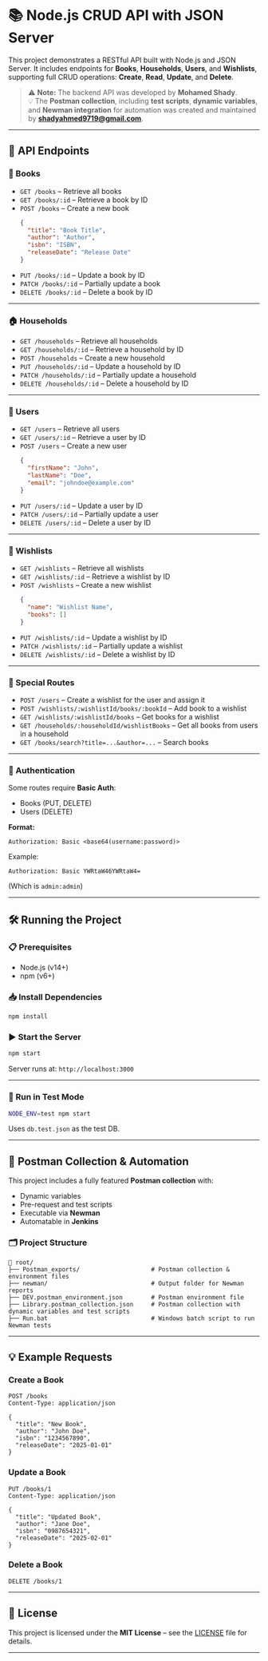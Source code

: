 
# 📚 Node.js CRUD API with JSON Server

This project demonstrates a RESTful API built with Node.js and JSON Server. It includes endpoints for **Books**, **Households**, **Users**, and **Wishlists**, supporting full CRUD operations: **Create**, **Read**, **Update**, and **Delete**.

> ⚠️ **Note:** The backend API was developed by **Mohamed Shady**.  
> 💡 The **Postman collection**, including **test scripts**, **dynamic variables**, and **Newman integration** for automation was created and maintained by **shadyahmed9719@gmail.com**.

---

## 🚀 API Endpoints

### 📘 Books
- `GET /books` – Retrieve all books  
- `GET /books/:id` – Retrieve a book by ID  
- `POST /books` – Create a new book  
  ```json
  {
    "title": "Book Title",
    "author": "Author",
    "isbn": "ISBN",
    "releaseDate": "Release Date"
  }
  ```
- `PUT /books/:id` – Update a book by ID  
- `PATCH /books/:id` – Partially update a book  
- `DELETE /books/:id` – Delete a book by ID

---

### 🏠 Households
- `GET /households` – Retrieve all households  
- `GET /households/:id` – Retrieve a household by ID  
- `POST /households` – Create a new household  
- `PUT /households/:id` – Update a household by ID  
- `PATCH /households/:id` – Partially update a household  
- `DELETE /households/:id` – Delete a household by ID

---

### 👤 Users
- `GET /users` – Retrieve all users  
- `GET /users/:id` – Retrieve a user by ID  
- `POST /users` – Create a new user  
  ```json
  {
    "firstName": "John",
    "lastName": "Doe",
    "email": "johndoe@example.com"
  }
  ```
- `PUT /users/:id` – Update a user by ID  
- `PATCH /users/:id` – Partially update a user  
- `DELETE /users/:id` – Delete a user by ID

---

### 🎁 Wishlists
- `GET /wishlists` – Retrieve all wishlists  
- `GET /wishlists/:id` – Retrieve a wishlist by ID  
- `POST /wishlists` – Create a new wishlist  
  ```json
  {
    "name": "Wishlist Name",
    "books": []
  }
  ```
- `PUT /wishlists/:id` – Update a wishlist by ID  
- `PATCH /wishlists/:id` – Partially update a wishlist  
- `DELETE /wishlists/:id` – Delete a wishlist by ID

---

### 🔧 Special Routes
- `POST /users` – Create a wishlist for the user and assign it  
- `POST /wishlists/:wishlistId/books/:bookId` – Add book to a wishlist  
- `GET /wishlists/:wishlistId/books` – Get books for a wishlist  
- `GET /households/:householdId/wishlistBooks` – Get all books from users in a household  
- `GET /books/search?title=...&author=...` – Search books

---

### 🔐 Authentication

Some routes require **Basic Auth**:

- Books (PUT, DELETE)
- Users (DELETE)

**Format:**

```http
Authorization: Basic <base64(username:password)>
```

Example:

```http
Authorization: Basic YWRtaW46YWRtaW4=
```

(Which is `admin:admin`)

---

## 🛠 Running the Project

### 📋 Prerequisites
- Node.js (v14+)
- npm (v6+)

### 📥 Install Dependencies

```bash
npm install
```

### ▶️ Start the Server

```bash
npm start
```

Server runs at: `http://localhost:3000`

---

### 🧪 Run in Test Mode

```bash
NODE_ENV=test npm start
```

Uses `db.test.json` as the test DB.

---

## 🧪 Postman Collection & Automation

This project includes a fully featured **Postman collection** with:
- Dynamic variables
- Pre-request and test scripts
- Executable via **Newman**
- Automatable in **Jenkins**

### 🗂 Project Structure

```text
📁 root/  
├── Postman_exports/                    # Postman collection & environment files  
├── newman/                             # Output folder for Newman reports  
├── DEV.postman_environment.json        # Postman environment file  
├── Library.postman_collection.json     # Postman collection with dynamic variables and test scripts  
├── Run.bat                             # Windows batch script to run Newman tests  
```

---

## 💡 Example Requests

### Create a Book

```http
POST /books
Content-Type: application/json

{
  "title": "New Book",
  "author": "John Doe",
  "isbn": "1234567890",
  "releaseDate": "2025-01-01"
}
```

### Update a Book

```http
PUT /books/1
Content-Type: application/json

{
  "title": "Updated Book",
  "author": "Jane Doe",
  "isbn": "0987654321",
  "releaseDate": "2025-02-01"
}
```

### Delete a Book

```http
DELETE /books/1
```

---

## 📜 License

This project is licensed under the **MIT License** – see the [LICENSE](./LICENSE) file for details.

---

